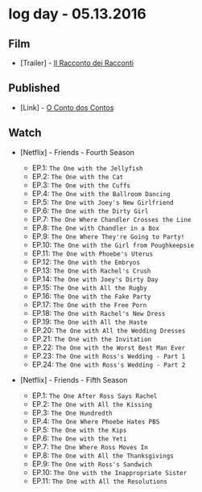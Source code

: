 # log day - 05.13.2016

## Film 

- \[Trailer\] - [Il Racconto dei Racconti](https://youtu.be/UvkgHrzodTY)


## Published 

- \[Link\] - [O Conto dos Contos](http://imhomovies.com.br/opinions/em-cartaz/il-racconto-dei-racconti/)


## Watch

- \[Netflix\] - Friends - Fourth Season
  - EP.1: `The One with the Jellyfish`
  - EP.2: `The One with the Cat`
  - EP.3: `The One with the Cuffs`
  - EP.4: `The One with the Ballroom Dancing`
  - EP.5: `The One with Joey's New Girlfriend`
  - EP.6: `The One with the Dirty Girl`
  - EP.7: `The One Where Chandler Crosses the Line`
  - EP.8: `The One with Chandler in a Box`
  - EP.9: `The One Where They're Going to Party!`
  - EP.10: `The One with the Girl from Poughkeepsie`
  - EP.11: `The One with Phoebe's Uterus`
  - EP.12: `The One with the Embryos`
  - EP.13: `The One with Rachel's Crush`
  - EP.14: `The One with Joey's Dirty Day`
  - EP.15: `The One with All the Rugby`
  - EP.16: `The One with the Fake Party`
  - EP.17: `The One with the Free Porn`
  - EP.18: `The One with Rachel's New Dress`
  - EP.19: `The One with All the Haste`
  - EP.20: `The One with All the Wedding Dresses`
  - EP.21: `The One with the Invitation`
  - EP.22: `The One with the Worst Best Man Ever`
  - EP.23: `The One with Ross's Wedding - Part 1`
  - EP.24: `The One with Ross's Wedding - Part 2`

- \[Netflix\] - Friends - Fifth Season
  - EP.1: `The One After Ross Says Rachel`
  - EP.2: `The One with All the Kissing`
  - EP.3: `The One Hundredth`
  - EP.4: `The One Where Phoebe Hates PBS`
  - EP.5: `The One with the Kips`
  - EP.6: `The One with the Yeti`
  - EP.7: `The One Where Ross Moves In`
  - EP.8: `The One with All the Thanksgivings`
  - EP.9: `The One with Ross's Sandwich`
  - EP.10: `The One with the Inappropriate Sister`
  - EP.11: `The One with All the Resolutions`
